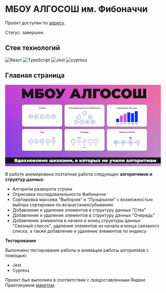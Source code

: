 # МБОУ АЛГОСОШ им. Фибоначчи

Проект доступен по [адресу](https://kovolga.github.io/algososh/).

Статус: завершен.

## Стек технологий

![React](https://img.shields.io/badge/react-%2320232a.svg?style=for-the-badge&logo=react&logoColor=%2361DAFB)
![TypeScript](https://img.shields.io/badge/typescript-%23007ACC.svg?style=for-the-badge&logo=typescript&logoColor=white)
![Jest](https://img.shields.io/badge/-jest-%23C21325?style=for-the-badge&logo=jest&logoColor=white)
![cypress](https://img.shields.io/badge/-cypress-%23E5E5E5?style=for-the-badge&logo=cypress&logoColor=058a5e)

## Главная страница

<img src="./src/images/main.jpg" width=620px>

В работе анимирована поэтапная работа следующих **алгоритимов и структур данных**:

- Алгоритм разворота строки
- Отрисовка последовательности Фибоначчи
- Сортировка массива "Выбором" и "Пузырьком" с возможностью выбора сортировки по возрастанию/убыванию
- Добавление и удаление элементов в структуру данных "Стек"
- Добавление и удаление элементов в структуру данных "Очередь"
- Добавление элементов в начало и конец структуры данных "Связный список", удаление элементов из начала и конца связаного списка, а также добавление и удаление элементов по индексу

**Тестирование**

Выполнено тестирование работы и анимации работы алгоритмов с помощью:

- Jest
- Cypress

Проект был выполнен в соответствии с предоставленным Яндекс Практикумом
[макетом](https://www.figma.com/file/RIkypcTQN5d37g7RRTFid0/Algososh_external_link?node-id=0%3A1).
